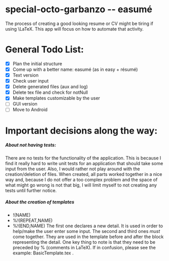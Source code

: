 # special-octo-garbanzo -- easumé
The process of creating a good looking resume or CV might be tiring if using \LaTeX. This app will focus on how to automate that activity.

# General Todo List:
- [x] Plan the initial structure
- [x] Come up with a better name: easumé (as in easy + résumé)
- [x] Text version
- [x] Check user input
- [x] Delete generated files (aux and log)
- [x] Delete tex file and check for notNull
- [x] Make templates customizable by the user
- [ ] GUI version
- [ ] Move to Android

# Important decisions along the way:
##### About not having tests:
There are no tests for the functionality of the application. This is because I find it really hard to write unit tests for an application that should take some input from the user. Also, I would rather not play around with the creation/deletion of files.
When created, all parts worked together in a nice way and, because I do not offer a too complex problem and the space of what might go wrong is not that big, I will limit myself to not creating any tests until further notice.

##### About the creation of templates
* !(NAME)
* %!(REPEAT,NAME)
* %!(END,NAME)
The first one declares a new detail. It is used in order to help/make the user enter some input.
The second and third ones *must* come together. They are used in the template before and after the block representing the detail.
One key thing to note is that they need to be preceded by % (comments in LaTeX).
If in confusion, please see the example: BasicTemplate.tex .
